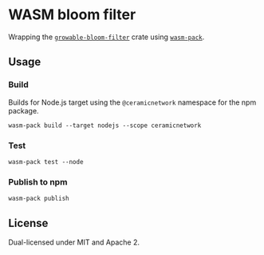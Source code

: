 # WASM bloom filter

Wrapping the
[`growable-bloom-filter`](https://crates.io/crates/growable-bloom-filter) crate
using [`wasm-pack`](https://rustwasm.github.io/docs/wasm-pack/).

## Usage

### Build

Builds for Node.js target using the `@ceramicnetwork` namespace for the npm
package.

```
wasm-pack build --target nodejs --scope ceramicnetwork
```

### Test

```
wasm-pack test --node
```

### Publish to npm

```
wasm-pack publish
```

## License

Dual-licensed under MIT and Apache 2.
